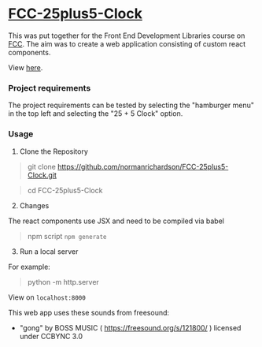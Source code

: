# [FCC-25plus5-Clock](https://www.freecodecamp.org/learn/front-end-development-libraries/front-end-development-libraries-projects/build-a-25--5-clock)

This was put together for the Front End Development Libraries course on [FCC](https://www.freecodecamp.org/learn/front-end-development-libraries). The aim was to create a web application consisting of custom react components. 

View [here](https://normanrichardson.github.io/FCC-25plus5-Clock/).

### Project requirements

The project requirements can be tested by selecting the "hamburger menu" in the top left and selecting the "25 + 5 Clock" option.

### Usage
1. Clone the Repository
> git clone https://github.com/normanrichardson/FCC-25plus5-Clock.git

> cd FCC-25plus5-Clock

2. Changes

The react components use JSX and need to be compiled via babel
> npm script `npm generate`

3. Run a local server

For example:
> python -m http.server

View on `localhost:8000`

This web app uses these sounds from freesound:
* "gong" by BOSS MUSIC ( https://freesound.org/s/121800/ ) licensed under CCBYNC 3.0